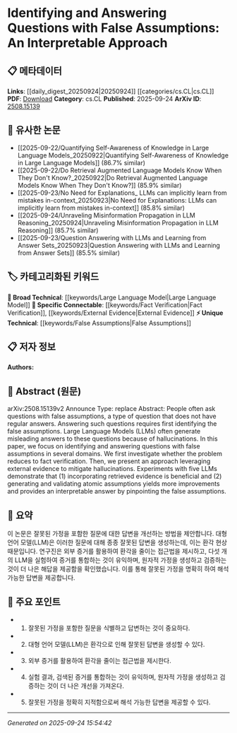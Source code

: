 <!-- KEYWORD_LINKING_METADATA:
{
  "processed_timestamp": "2025-09-24T15:54:42.289051",
  "vocabulary_version": "1.0",
  "selected_keywords": [
    "Large Language Model",
    "False Assumptions",
    "Fact Verification",
    "External Evidence"
  ],
  "rejected_keywords": [],
  "similarity_scores": {
    "Large Language Model": 0.85,
    "False Assumptions": 0.7,
    "Fact Verification": 0.8,
    "External Evidence": 0.75
  },
  "extraction_method": "AI_prompt_based",
  "budget_applied": true,
  "candidates_json": {
    "candidates": [
      {
        "surface": "Large Language Models",
        "canonical": "Large Language Model",
        "aliases": [
          "LLMs"
        ],
        "category": "broad_technical",
        "rationale": "Large Language Models are central to the paper's approach and are a key concept in many related works.",
        "novelty_score": 0.3,
        "connectivity_score": 0.9,
        "specificity_score": 0.6,
        "link_intent_score": 0.85
      },
      {
        "surface": "false assumptions",
        "canonical": "False Assumptions",
        "aliases": [
          "incorrect assumptions"
        ],
        "category": "unique_technical",
        "rationale": "The concept of false assumptions is unique to the paper's problem statement and critical for understanding the research focus.",
        "novelty_score": 0.7,
        "connectivity_score": 0.5,
        "specificity_score": 0.8,
        "link_intent_score": 0.7
      },
      {
        "surface": "fact verification",
        "canonical": "Fact Verification",
        "aliases": [
          "fact-checking"
        ],
        "category": "specific_connectable",
        "rationale": "Fact verification is a specific process discussed in the paper that connects to broader research on information validation.",
        "novelty_score": 0.5,
        "connectivity_score": 0.75,
        "specificity_score": 0.7,
        "link_intent_score": 0.8
      },
      {
        "surface": "external evidence",
        "canonical": "External Evidence",
        "aliases": [
          "retrieved evidence"
        ],
        "category": "specific_connectable",
        "rationale": "Using external evidence is a method to mitigate hallucinations, linking to retrieval-based approaches.",
        "novelty_score": 0.6,
        "connectivity_score": 0.7,
        "specificity_score": 0.65,
        "link_intent_score": 0.75
      }
    ],
    "ban_list_suggestions": [
      "hallucinations",
      "experiments"
    ]
  },
  "decisions": [
    {
      "candidate_surface": "Large Language Models",
      "resolved_canonical": "Large Language Model",
      "decision": "linked",
      "scores": {
        "novelty": 0.3,
        "connectivity": 0.9,
        "specificity": 0.6,
        "link_intent": 0.85
      }
    },
    {
      "candidate_surface": "false assumptions",
      "resolved_canonical": "False Assumptions",
      "decision": "linked",
      "scores": {
        "novelty": 0.7,
        "connectivity": 0.5,
        "specificity": 0.8,
        "link_intent": 0.7
      }
    },
    {
      "candidate_surface": "fact verification",
      "resolved_canonical": "Fact Verification",
      "decision": "linked",
      "scores": {
        "novelty": 0.5,
        "connectivity": 0.75,
        "specificity": 0.7,
        "link_intent": 0.8
      }
    },
    {
      "candidate_surface": "external evidence",
      "resolved_canonical": "External Evidence",
      "decision": "linked",
      "scores": {
        "novelty": 0.6,
        "connectivity": 0.7,
        "specificity": 0.65,
        "link_intent": 0.75
      }
    }
  ]
}
-->

# Identifying and Answering Questions with False Assumptions: An Interpretable Approach

## 📋 메타데이터

**Links**: [[daily_digest_20250924|20250924]] [[categories/cs.CL|cs.CL]]
**PDF**: [Download](https://arxiv.org/pdf/2508.15139.pdf)
**Category**: cs.CL
**Published**: 2025-09-24
**ArXiv ID**: [2508.15139](https://arxiv.org/abs/2508.15139)

## 🔗 유사한 논문
- [[2025-09-22/Quantifying Self-Awareness of Knowledge in Large Language Models_20250922|Quantifying Self-Awareness of Knowledge in Large Language Models]] (86.7% similar)
- [[2025-09-22/Do Retrieval Augmented Language Models Know When They Don't Know?_20250922|Do Retrieval Augmented Language Models Know When They Don't Know?]] (85.9% similar)
- [[2025-09-23/No Need for Explanations_ LLMs can implicitly learn from mistakes in-context_20250923|No Need for Explanations: LLMs can implicitly learn from mistakes in-context]] (85.8% similar)
- [[2025-09-24/Unraveling Misinformation Propagation in LLM Reasoning_20250924|Unraveling Misinformation Propagation in LLM Reasoning]] (85.7% similar)
- [[2025-09-23/Question Answering with LLMs and Learning from Answer Sets_20250923|Question Answering with LLMs and Learning from Answer Sets]] (85.5% similar)

## 🏷️ 카테고리화된 키워드
**🧠 Broad Technical**: [[keywords/Large Language Model|Large Language Model]]
**🔗 Specific Connectable**: [[keywords/Fact Verification|Fact Verification]], [[keywords/External Evidence|External Evidence]]
**⚡ Unique Technical**: [[keywords/False Assumptions|False Assumptions]]

## 📋 저자 정보

**Authors:** 

## 📄 Abstract (원문)

arXiv:2508.15139v2 Announce Type: replace 
Abstract: People often ask questions with false assumptions, a type of question that does not have regular answers. Answering such questions requires first identifying the false assumptions. Large Language Models (LLMs) often generate misleading answers to these questions because of hallucinations. In this paper, we focus on identifying and answering questions with false assumptions in several domains. We first investigate whether the problem reduces to fact verification. Then, we present an approach leveraging external evidence to mitigate hallucinations. Experiments with five LLMs demonstrate that (1) incorporating retrieved evidence is beneficial and (2) generating and validating atomic assumptions yields more improvements and provides an interpretable answer by pinpointing the false assumptions.

## 📝 요약

이 논문은 잘못된 가정을 포함한 질문에 대한 답변을 개선하는 방법을 제안합니다. 대형 언어 모델(LLM)은 이러한 질문에 대해 종종 잘못된 답변을 생성하는데, 이는 환각 현상 때문입니다. 연구진은 외부 증거를 활용하여 환각을 줄이는 접근법을 제시하고, 다섯 개의 LLM을 실험하여 증거를 통합하는 것이 유익하며, 원자적 가정을 생성하고 검증하는 것이 더 나은 해답을 제공함을 확인했습니다. 이를 통해 잘못된 가정을 명확히 하여 해석 가능한 답변을 제공합니다.

## 🎯 주요 포인트

- 1. 잘못된 가정을 포함한 질문을 식별하고 답변하는 것이 중요하다.
- 2. 대형 언어 모델(LLM)은 환각으로 인해 잘못된 답변을 생성할 수 있다.
- 3. 외부 증거를 활용하여 환각을 줄이는 접근법을 제시한다.
- 4. 실험 결과, 검색된 증거를 통합하는 것이 유익하며, 원자적 가정을 생성하고 검증하는 것이 더 나은 개선을 가져온다.
- 5. 잘못된 가정을 정확히 지적함으로써 해석 가능한 답변을 제공할 수 있다.


---

*Generated on 2025-09-24 15:54:42*